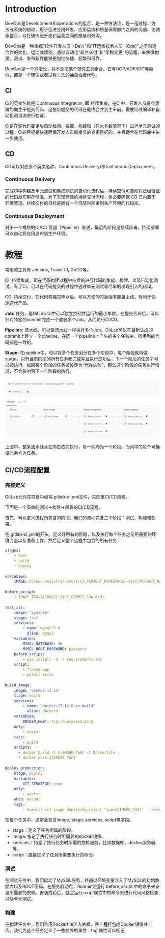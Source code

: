 # Introduction

DevOps是Development和operations的组合，是一种方法论，是一组过程、方法与系统的统称，用于促进应用开发、应用运维和质量保障部门之间的沟通、协调与整合，以打破传统开发和运营之间的壁垒和鸿沟。

DevOps是一种重视“软件开发人员（Dev）”和“IT运维技术人员（Ops）”之间沟通合作的文化、运动或惯例。通过自动化“软件交付”和“架构变更”的流程，来使得构建、测试、发布软件能够更加地快捷、频繁和可靠。

DevOps是一个方法论，并不是指某个软件工具组合。它与OOP/AOP/IOC等类似，都是一个理论或者过程方法的抽象或者代称。

## CI

CI的英文名称是 Continuous Integration, 即 持续集成。在CI中，开发人员将会频繁的向主干提交代码，这些新提交的代码在最终合并到主干前，需要经过编译和自动化测试流进行验证。

CI是在源代码变更后自动检测、拉取、构建和（在大多数情况下）进行单元测试的过程。CI的目标是快速确保开发人员新提交的变更是好的，并且适合在代码库中进一步使用。

## CD

CD可以对应多个英文名称，Continuous Delivery和Continuous Deployment。

### Continuous Delivery

完成CI中构建及单元测试和集成测试的自动化流程后，持续交付可自动将已经验证的代码发布到存储库。为了实现高效的持续交付流程，务必要确保 CD 已内置于开发管道。持续交付的目标是拥有一个可随时部署到生产环境的代码库。

### Continuous Deployment

对于一个成熟的CI/CD 管道（Pipeline）来说，最后的阶段是持续部署。持续部署可以自动将应用发布到生产环境。

# 教程

常用的工具有 Jenkins, Travis CI, GoCD等。

 CI: 持续集成，即在代码构建过程中持续的进行代码的集成、构建、以及自动化测试。有了CI，可以在代码提交的过程中通过单元测试等尽早的发现引入的错误。

CD: 持续交付，在代码构建完毕以后，可以方便的将新版本部署上线，有利于快速迭代产品。

**Job:**  任务，是GitLab CI中可以独立控制并运行的最小单位。在提交代码后，可以针对特定的commit完成一个或者多个Job，从而进行CI/CD。

**Pipeline:** 流水线，可以像流水线一样执行多个Job。GitLab可以在最新生成的commit上建立一个pipeline，在同一个pipeline上产生的多个任务中，所用到的代码都是一致的。

**Stage:** 在pipeline中，可以将多个任务划分在多个阶段中，每个阶段就叫做 stage。只有当前阶段的所有任务都完成并且执行成功后，下一个阶段的任务才可以被执行。如果某个阶段的任务被设定为“允许失败”，那么这个阶段的任务执行情况，不会影响到下一个阶段的执行。

![image-20230206093019236](https://raw.githubusercontent.com/ericxiao417/Pics/main/image-20230206093019236.png)

上图中，整条流水线从左向右依次执行，每一列均为一个阶段，而列中的每个可操控元素均为任务。

## CI/CD流程配置

### 完整定义

GitLab允许在项目中编写.gitlab-ci.yml文件，来配置CI/CD流程。

下面是一个简单的测试->构建->部署的CI/CD流程。

首先，可以定义流程所包含的阶段，我们的流程包含三个阶段：测试、构建和部署。

在.gitlab-ci.yml的开头，定义好所有的阶段，以及执行每个任务之前所需要的环境变量以及准备工作，然后定义整个流程中包含的所有任务：

```yaml
stages:
	- test
	- build
	- deploy
	
variables:
	IMAGE: docker.registry/name/${CI_PROJECT_NAMESPACE}-${CI_PROJECT_NAME}
	
before_script:
	- IMAGE_TAG=${IMAGE}:${CI_COMMIT_SHA:0:8}
	
test_all:
	image: "pymicro"
	stage: test
	services:
		- name: mysql:5.6
		  alias: mysql
	variables:
		MYSQL_DATEBASE: db
		MYSQL_ROOT_PASSWORD: password
	before_script:
		- pip install -U -r requirements.txt
	script:
		- flake8 app
		- pytest tests
		
build_image:
	image: "docker:17.11"
	stage: build
	services:
		- name: "docker:17.12.0-ce-build"
		  alias: dockerd
	variables:
		DOCKER_HOST: tcp://dockered:2375
	only:
		- master
	tags:
		- build
	scripts:
	  - docker build -t ${IMAGE_TAG} -f Dockerfile .
	  - docker push ${IMAGE_TAG}
	  
deploy_production:
	stage: deploy
	variables:
		GIT_STRATEGE: none
	only:
		- master
	when: manual
	tags:
		- kubectl set image deploy/myproject "app=${IMAGE_TAG}"  --record
```

在每个任务中，通常会包含image, stage, services, script等字段。

- stage：定义了任务所属的阶段。
- image:  指定了执行任务时所需要的docker镜像。
- services：指定了执行任务时所需的依赖服务，比如数据库、docker服务器等。
- script：直接定义了任务所需要执行的命令。

### 测试

在测试任务中，我们启动了MySQL服务，并通过环境变量注入了MySQL的初始数据库以及ROOT密码。在服务启动后，Runner会运行 before_script 中的命令来安装所需要的依赖。安装成功后，就会运行script属性中的命令来进行代码风格检查以及单元测试。

### 构建

在构建任务中，我们会用Dockerfile注入依赖，将工程打包成Docker镜像并上传。我们为这个任务定义了一些额外的属性：tag 属性可以标记